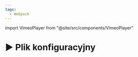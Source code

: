 ```yaml
---
tags:
  - Webpack
---
```


import VimeoPlayer from "@site/src/components/VimeoPlayer"

# ▶️ Plik konfiguracyjny

<VimeoPlayer videoId="321503072" />
